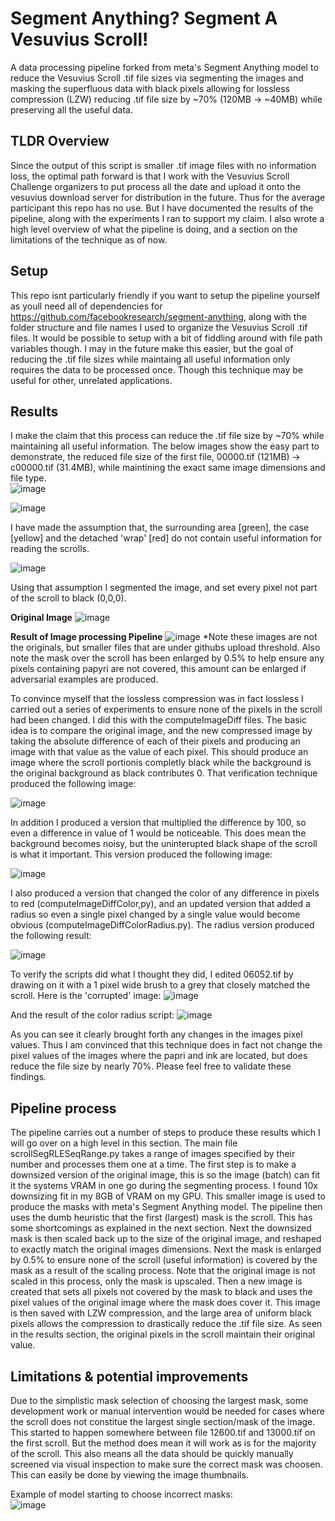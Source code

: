# Segment Anything? Segment A Vesuvius Scroll!

A data processing pipeline forked from meta's Segment Anything model to reduce the Vesuvius Scroll .tif file sizes via segmenting the images and masking the superfluous data with black pixels allowing for lossless compression (LZW) reducing .tif file size by ~70% (120MB -> ~40MB) while preserving all the useful data.

## TLDR Overview
Since the output of this script is smaller .tif image files with no information loss, the optimal path forward is that I work with the Vesuvius Scroll Challenge organizers to put process all the date and upload it onto the vesuvius download server for distribution in the future. Thus for the average participant this repo has no use. But I have documented the results of the pipeline, along with the experiments I ran to support my claim. I also wrote a high level overview of what the pipeline is doing, and a section on the limitations of the technique as of now. 

## Setup
This repo isnt particularly friendly if you want to setup the pipeline yourself as youll need all of dependencies for https://github.com/facebookresearch/segment-anything, along with the folder structure and file names I used to organize the Vesuvius Scroll .tif files. It would be possible to setup with a bit of fiddling around with file path variables though. I may in the future make this easier, but the goal of reducing the .tif file sizes while maintaing all useful information only requires the data to be processed once. Though this technique may be useful for other, unrelated applications.

## Results
I make the claim that this process can reduce the .tif file size by ~70% while maintaining all useful information. 
The below images show the easy part to demonstrate, the reduced file size of the first file, 00000.tif (121MB) -> c00000.tif (31.4MB), while maintining the exact same image dimensions and file type.<br>
![image](https://user-images.githubusercontent.com/49734270/233865658-4b3342cc-fc3c-48f0-97aa-e9e51ae53a76.png)

![image](https://user-images.githubusercontent.com/49734270/233865689-c30718b6-ae75-41be-9e2a-1a453c07b030.png)

I have made the assumption that, the surrounding area [green], the case [yellow] and the detached 'wrap' [red] do not contain useful information for reading the scrolls.

![image](https://user-images.githubusercontent.com/49734270/233868534-652f526c-dd2c-4ef1-b884-c7c333fd544f.png)

Using that assumption I segmented the image, and set every pixel not part of the scroll to black (0,0,0).

**Original Image**
![image](https://user-images.githubusercontent.com/49734270/233868711-593be44b-ced3-42f0-973a-b84f923fc552.png)

**Result of Image processing Pipeline**
![image](https://user-images.githubusercontent.com/49734270/233868736-9e6b8afb-1917-47dd-a64c-d7f638d0e5bb.png)
*Note these images are not the originals, but smaller files that are under githubs upload threshold. Also note the mask over the scroll has been enlarged by 0.5% to help ensure any pixels containing papyri are not covered, this amount can be enlarged if adversarial examples are produced.

To convince myself that the lossless compression was in fact lossless I carried out a series of experiments to ensure none of the pixels in the scroll had been changed. I did this with the computeImageDiff files. The basic idea is to compare the original image, and the new compressed image by taking the absolute difference of each of their pixels and producing an image with that value as the value of each pixel. This should produce an image where the scroll portionis completly black while the background is the original background as black contributes 0. That verification technique produced the following image:

![image](https://user-images.githubusercontent.com/49734270/233869107-b73416a7-c424-41e4-9dec-02e90fb360d5.png)

In addition I produced a version that multiplied the difference by 100, so even a difference in value of 1 would be noticeable. This does mean the background becomes noisy, but the uninterupted black shape of the scroll is what it important. This version produced the following image: 

![image](https://user-images.githubusercontent.com/49734270/233869242-afe3abb0-16da-4136-bbcf-125182ed5064.png)

I also produced a version that changed the color of any difference in pixels to red (computeImageDiffColor,py), and an updated version that added a radius so even a single pixel changed by a single value would become obvious (computeImageDiffColorRadius.py). The radius version produced the following result: 

![image](https://user-images.githubusercontent.com/49734270/233869380-e4623615-c556-493c-b148-85c32a07d7c1.png)

To verify the scripts did what I thought they did, I edited 06052.tif by drawing on it with a 1 pixel wide brush to a grey that closely matched the scroll.
Here is the 'corrupted' image:
![image](https://user-images.githubusercontent.com/49734270/233869486-e4eda257-0fc0-467f-8536-51fb3f121ca7.png)

And the result of the color radius script:
![image](https://user-images.githubusercontent.com/49734270/233869501-445dbc7b-3fdb-4ff7-9064-32322e1edd21.png)

As you can see it clearly brought forth any changes in the images pixel values. Thus I am convinced that this technique does in fact not change the pixel values of the images where the papri and ink are located, but does reduce the file size by nearly 70%. Please feel free to validate these findings. 

## Pipeline process
The pipeline carries out a number of steps to produce these results which I will go over on a high level in this section. The main file scrollSegRLESeqRange.py takes a range of images specified by their number and processes them one at a time. The first step is to make a downsized version of the original image, this is so the image (batch) can fit it the systems VRAM in one go during the segmenting process. I found 10x downsizing fit in my 8GB of VRAM on my GPU. This smaller image is used to produce the masks with meta's Segment Anything model. The pipeline then uses the dumb heuristic that the first (largest) mask is the scroll. This has some shortcomings as explained in the next section. Next the downsized mask is then scaled back up to the size of the original image, and reshaped to exactly match the original images dimensions. Next the mask is enlarged by 0.5% to ensure none of the scroll (useful information) is covered by the mask as a result of the scaling process. Note that the original image is not scaled in this process, only the mask is upscaled. Then a new image is created that sets all pixels not covered by the mask to black and uses the pixel values of the original image where the mask does cover it. This image is then saved with LZW compression, and the large area of uniform black pixels allows the compression to drastically reduce the .tif file size. As seen in the results section, the original pixels in the scroll maintain their original value.

## Limitations & potential improvements
Due to the simplistic mask selection of choosing the largest mask, some development work or manual intervention would be needed for cases where the scroll does not constitue the largest single section/mask of the image. This started to happen somewhere between file 12600.tif and 13000.tif on the first scroll. But the method does mean it will work as is for the majority of the scroll. This also means all the data should be quickly manually screened via visual inspection to make sure the correct mask was choosen. This can easily be done by viewing the image thumbnails.

Example of model starting to choose incorrect masks:<br>
![image](https://user-images.githubusercontent.com/49734270/233870282-2c1b7101-40e8-47b8-9061-54ad8bf53de3.png)











